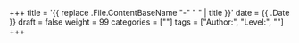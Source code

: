 +++
title = '{{ replace .File.ContentBaseName "-" " " | title }}'
date = {{ .Date }}
draft = false
weight = 99
categories = [""]
tags = ["Author:", "Level:", ""]
+++
